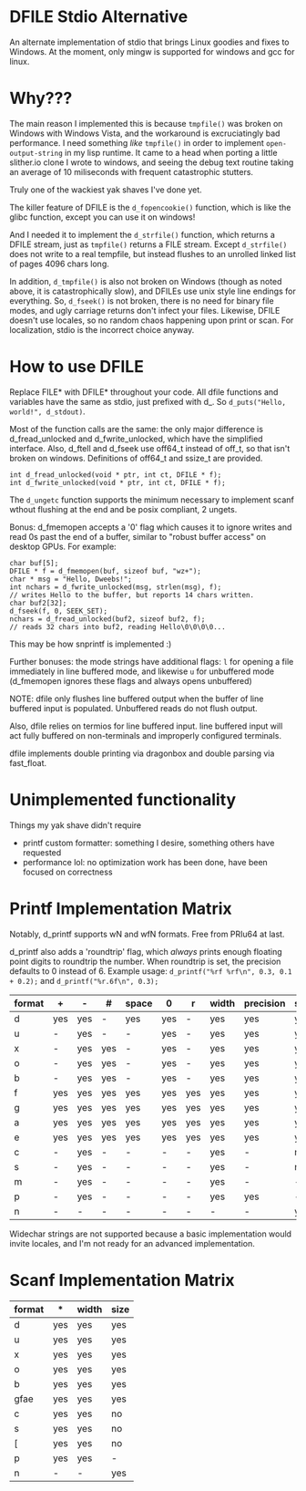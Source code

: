 # DFILE Stdio Alternative

An alternate implementation of stdio that brings Linux goodies and fixes to Windows. At the moment, only mingw is supported for windows and gcc for linux.

# Why???

The main reason I implemented this is because `tmpfile()` was broken on Windows with Windows Vista, and the workaround is excruciatingly bad performance. I need something _like_ `tmpfile()` in order to implement `open-output-string` in my lisp runtime. It came to a head when porting a little slither.io clone I wrote to windows, and seeing the debug text routine taking an average of 10 miliseconds with frequent catastrophic stutters.

Truly one of the wackiest yak shaves I've done yet.

The killer feature of DFILE is the `d_fopencookie()` function, which is like the glibc function, except you can use it on windows!

And I needed it to implement the `d_strfile()` function, which returns a DFILE stream, just as `tmpfile()` returns a FILE stream. Except `d_strfile()` does not write to a real tempfile, but instead flushes to an unrolled linked list of pages 4096 chars long.

In addition, `d_tmpfile()` is also not broken on Windows (though as noted above, it is catastrophically slow), and DFILEs use unix style line endings for everything. So, `d_fseek()` is not broken, there is no need for binary file modes, and ugly carriage returns don't infect your files. Likewise, DFILE doesn't use locales, so no random chaos happening upon print or scan. For localization, stdio is the incorrect choice anyway.

# How to use DFILE

Replace FILE* with DFILE* throughout your code. All dfile functions and variables have the same as stdio, just prefixed with d_. So `d_puts("Hello, world!", d_stdout)`.

Most of the function calls are the same: the only major difference is d_fread_unlocked and d_fwrite_unlocked, which have the simplified interface. Also, d_ftell and d_fseek use off64\_t instead of off\_t, so that isn't broken on windows. Definitions of off64\_t and ssize\_t are provided.

```
int d_fread_unlocked(void * ptr, int ct, DFILE * f);
int d_fwrite_unlocked(void * ptr, int ct, DFILE * f);
```

The `d_ungetc` function supports the minimum necessary to implement scanf wthout flushing at the end and be posix compliant, 2 ungets.

Bonus: d\_fmemopen accepts a '0' flag which causes it to ignore writes and read 0s past the end of a buffer, similar to "robust buffer access" on desktop GPUs. For example:
```
char buf[5];
DFILE * f = d_fmemopen(buf, sizeof buf, "wz+");
char * msg = "Hello, Dweebs!";
int nchars = d_fwrite_unlocked(msg, strlen(msg), f);
// writes Hello to the buffer, but reports 14 chars written.
char buf2[32];
d_fseek(f, 0, SEEK_SET);
nchars = d_fread_unlocked(buf2, sizeof buf2, f);
// reads 32 chars into buf2, reading Hello\0\0\0\0...
```
This may be how snprintf is implemented :)

Further bonuses: the mode strings have additional flags: `l` for opening a file immediately in line buffered mode, and likewise `u` for unbuffered mode (d\_fmemopen ignores these flags and always opens unbuffered)

NOTE: dfile only flushes line buffered output when the buffer of line buffered input is populated. Unbuffered reads do not flush output.

Also, dfile relies on termios for line buffered input. line buffered input will act fully buffered on non-terminals and improperly configured terminals.

dfile implements double printing via dragonbox and double parsing via fast\_float.

# Unimplemented functionality

Things my yak shave didn't require

* printf custom formatter: something I desire, something others have requested
* performance lol: no optimization work has been done, have been focused on correctness

# Printf Implementation Matrix

Notably, d\_printf supports wN and wfN formats. Free from PRIu64 at last.

d\_printf also adds a 'roundtrip' flag, which *always* prints enough floating point digits to roundtrip the number. When roundtrip is set, the precision defaults to 0 instead of 6. Example usage: `d_printf("%rf %rf\n", 0.3, 0.1 + 0.2);` and `d_printf("%r.6f\n", 0.3);`

| format | + | - | \# | space | 0 | r | width | precision | size |
|--------|---|---|----|-------|---|---|-------|-----------|------|
| d      |yes|yes| -  | yes   |yes| - | yes   | yes       | yes  |
| u      | - |yes| -  |  -    |yes| - | yes   | yes       | yes  |
| x      | - |yes|yes |  -    |yes| - | yes   | yes       | yes  |
| o      | - |yes|yes |  -    |yes| - | yes   | yes       | yes  |
| b      | - |yes|yes |  -    |yes| - | yes   | yes       | yes  |
| f      |yes|yes|yes | yes   |yes|yes| yes   | yes       | yes  |
| g      |yes|yes|yes | yes   |yes|yes| yes   | yes       | yes  |
| a      |yes|yes|yes | yes   |yes|yes| yes   | yes       | yes  |
| e      |yes|yes|yes | yes   |yes|yes| yes   | yes       | yes  |
| c      | - |yes| -  |  -    | - | - | yes   |  -        | no   |
| s      | - |yes| -  |  -    | - | - | yes   |  -        | no   |
| m      | - |yes| -  |  -    | - | - | yes   |  -        |  -   |
| p      | - |yes| -  |  -    | - | - | yes   | yes       |  -   |
| n      | - | - | -  |  -    | - | - |  -    |  -        | yes  |

Widechar strings are not supported because a basic implementation would invite locales, and I'm not ready for an advanced implementation.

# Scanf Implementation Matrix

| format | * | width | size |
|--------|---|-------|------|
| d      |yes| yes   | yes  |
| u      |yes| yes   | yes  |
| x      |yes| yes   | yes  |
| o      |yes| yes   | yes  |
| b      |yes| yes   | yes  |
| gfae   |yes| yes   | yes  |
| c      |yes| yes   | no   |
| s      |yes| yes   | no   |
| \[     |yes| yes   | no   |
| p      |yes| yes   |  -   |
| n      | - |  -    | yes  |
